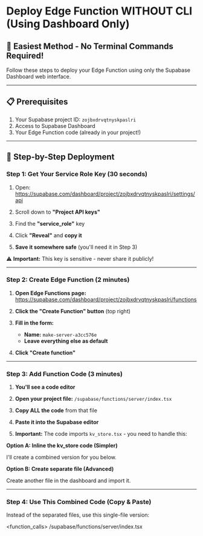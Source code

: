 # Deploy Edge Function WITHOUT CLI (Using Dashboard Only)

## 🎯 **Easiest Method - No Terminal Commands Required!**

Follow these steps to deploy your Edge Function using only the Supabase Dashboard web interface.

---

## 📋 Prerequisites

1. Your Supabase project ID: `zojbxdrvqtnyskpaslri`
2. Access to Supabase Dashboard
3. Your Edge Function code (already in your project!)

---

## 🚀 Step-by-Step Deployment

### Step 1: Get Your Service Role Key (30 seconds)

1. Open: https://supabase.com/dashboard/project/zojbxdrvqtnyskpaslri/settings/api

2. Scroll down to **"Project API keys"**

3. Find the **"service_role"** key

4. Click **"Reveal"** and **copy it**

5. **Save it somewhere safe** (you'll need it in Step 3)

⚠️ **Important:** This key is sensitive - never share it publicly!

---

### Step 2: Create Edge Function (2 minutes)

1. **Open Edge Functions page:**
   https://supabase.com/dashboard/project/zojbxdrvqtnyskpaslri/functions

2. **Click the "Create Function" button** (top right)

3. **Fill in the form:**
   - **Name:** `make-server-a3cc576e`
   - **Leave everything else as default**

4. **Click "Create function"**

---

### Step 3: Add Function Code (3 minutes)

1. **You'll see a code editor**

2. **Open your project file:** `/supabase/functions/server/index.tsx`

3. **Copy ALL the code** from that file

4. **Paste it into the Supabase editor**

5. **Important:** The code imports `kv_store.tsx` - you need to handle this:

**Option A: Inline the kv_store code (Simpler)**

I'll create a combined version for you below.

**Option B: Create separate file (Advanced)**

Create another file in the dashboard and import it.

---

### Step 4: Use This Combined Code (Copy & Paste)

Instead of the separated files, use this single-file version:

<function_calls>
<invoke name="view_tool">
<parameter name="path">/supabase/functions/server/index.tsx